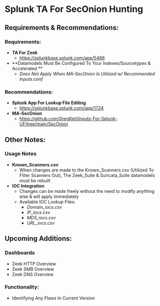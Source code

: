 # Splunk TA For SecOnion Hunting

## Requirements & Recommendations:
### Requirements:
- **TA For Zeek**
  - https://splunkbase.splunk.com/app/5466
- **Datamodels Must Be Configured To Your Indexes/Sourcetypes & Accelerated **
  - _Does Not Apply When MA-SecOnion Is Utilized w/ Recommended Inputs.conf_
    
### Recommendations: 
- **Splunk App For Lookup File Editing**
  - https://splunkbase.splunk.com/app/1724
- **MA-SecOnion**
  - https://github.com/GregKeil/Inputs-For-Splunk-UF/tree/main/SecOnion

## Other Notes:
### Usage Notes
- **Known_Scanners.csv**
  - When changes are made to the Known_Scanners.csv (Utilized To Filter Scanners Out), The Zeek_Suite & Suricata_Suite datamodels must be rebuilt
- **IOC Integration**
  - Changes can be made freely without the need to modify anything else & will apply immediately
  - Available IOC Lookup Files:
    - _Domain_iocs.csv_
    - _IP_iocs.csv_
    - _MD5_iocs.csv_
    - _URL_iocs.csv_
   
## Upcoming Additions:
### Dashboards
- Zeek HTTP Overview
- Zeek SMB Overview
- Zeek DNS Overview

### Functionality:
- Identifying Any Flaws In Current Version
